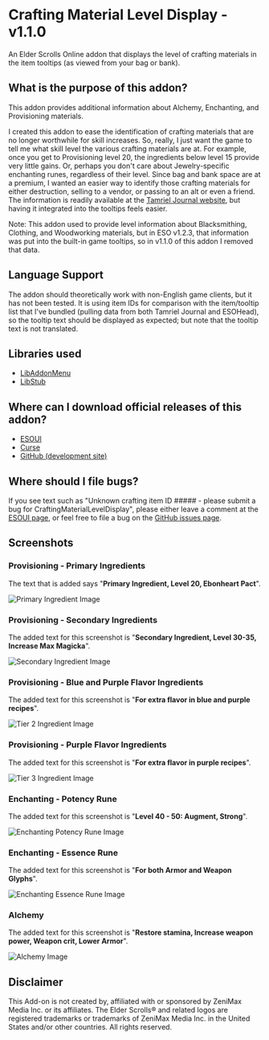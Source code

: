 Crafting Material Level Display - v1.1.0
===================================

An Elder Scrolls Online addon that displays the level of crafting materials in the item tooltips (as viewed from your 
bag or bank).

## What is the purpose of this addon?

This addon provides additional information about Alchemy, Enchanting, and Provisioning materials.

I created this addon to ease the identification of crafting materials that are no longer worthwhile for skill 
increases. So, really, I just want the game to tell me what skill level the various crafting materials are at. For 
example, once you get to Provisioning level 20, the ingredients below level 15 provide very little gains. Or, perhaps 
you don't care about Jewelry-specific enchanting runes, regardless of their level. Since bag and bank space are at a 
premium, I wanted an easier way to identify those crafting materials for either destruction, selling to a vendor, or 
passing to an alt or even a friend. The information is readily available at the 
[Tamriel Journal website](http://tamrieljournal.com/eso-provisioning-ingredients/), but having it integrated into the 
tooltips feels easier.

Note: This addon used to provide level information about Blacksmithing, Clothing, and Woodworking materials, but in 
ESO v1.2.3, that information was put into the built-in game tooltips, so in v1.1.0 of this addon I removed that data.

## Language Support

The addon should theoretically work with non-English game clients, but it has not been tested. It is using item IDs 
for comparison with the item/tooltip list that I've bundled (pulling data from both Tamriel Journal and ESOHead), so 
the tooltip text should be displayed as expected; but note that the tooltip text is not translated.

## Libraries used

* [LibAddonMenu](http://www.esoui.com/downloads/info7-LibAddonMenu.html)
* [LibStub](http://www.esoui.com/downloads/info44-LibStub.html)

## Where can I download official releases of this addon?

* [ESOUI](http://www.esoui.com/downloads/info459-CraftingMaterialLevelDisplay.html)
* [Curse](http://www.curse.com/teso-addons/teso/crafting-material-level-display)
* [GitHub (development site)](https://github.com/jhegg/eso-crafting-material-level-display/)

## Where should I file bugs?

If you see text such as "Unknown crafting item ID ##### - please submit a bug for CraftingMaterialLevelDisplay", 
please either leave a comment at the 
[ESOUI page](http://www.esoui.com/downloads/info459-CraftingMaterialLevelDisplay.html#comments), or feel free to file 
a bug on the [GitHub issues page](https://github.com/jhegg/eso-crafting-material-level-display/issues).

## Screenshots

### Provisioning - Primary Ingredients

The text that is added says "**Primary Ingredient, Level 20, Ebonheart Pact**".

![Primary Ingredient Image](https://github.com/jhegg/eso-crafting-material-level-display/wiki/CraftingMaterialLevelDisplay-primary-v0.4.jpg)

### Provisioning - Secondary Ingredients

The added text for this screenshot is "**Secondary Ingredient, Level 30-35, Increase Max Magicka**".

![Secondary Ingredient Image](https://github.com/jhegg/eso-crafting-material-level-display/wiki/CraftingMaterialLevelDisplay-secondary-v0.4.jpg)

### Provisioning - Blue and Purple Flavor Ingredients

The added text for this screenshot is "**For extra flavor in blue and purple recipes**".

![Tier 2 Ingredient Image](https://github.com/jhegg/eso-crafting-material-level-display/wiki/CraftingMaterialLevelDisplay-flavor-blue_and_purple-v1.0.4.jpg)

### Provisioning - Purple Flavor Ingredients

The added text for this screenshot is "**For extra flavor in purple recipes**".

![Tier 3 Ingredient Image](https://github.com/jhegg/eso-crafting-material-level-display/wiki/CraftingMaterialLevelDisplay-flavor-purple-v1.0.4.jpg)

### Enchanting - Potency Rune

The added text for this screenshot is "**Level 40 - 50: Augment, Strong**".

![Enchanting Potency Rune Image](https://github.com/jhegg/eso-crafting-material-level-display/wiki/CraftingMaterialLevelDisplay-enchanting-potency-rune-v1.0.7.jpg)

### Enchanting - Essence Rune

The added text for this screenshot is "**For both Armor and Weapon Glyphs**".

![Enchanting Essence Rune Image](https://github.com/jhegg/eso-crafting-material-level-display/wiki/CraftingMaterialLevelDisplay-enchanting-essence-rune-v0.5.jpg)

### Alchemy

The added text for this screenshot is "**Restore stamina, Increase weapon power, Weapon crit, Lower Armor**".

![Alchemy Image](https://github.com/jhegg/eso-crafting-material-level-display/wiki/CraftingMaterialLevelDisplay-alchemy-v1.0.9.jpg)

## Disclaimer

This Add-on is not created by, affiliated with or sponsored by ZeniMax Media Inc. or its affiliates. 
The Elder Scrolls® and related logos are registered trademarks or trademarks of ZeniMax Media Inc. in the United 
States and/or other countries. All rights reserved.